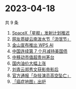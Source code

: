 # 2023-04-18

共 9 条

<!-- BEGIN ZHIHUSEARCH -->
<!-- 最后更新时间 Tue Apr 18 2023 14:15:42 GMT+0800 (China Standard Time) -->
1. [SpaceX「星舰」发射计划推迟](https://www.zhihu.com/search?q=SpaceX「星舰」发射计划推迟)
1. [网友质疑云南泼水节「流氓节」](https://www.zhihu.com/search?q=网友质疑云南泼水节「流氓节」)
1. [金山宣布推出 WPS AI](https://www.zhihu.com/search?q=金山宣布推出%20WPS%20AI)
1. [中国连续第 7 个月减持美国债](https://www.zhihu.com/search?q=中国连续第%207%20个月减持美国债)
1. [中移动市值超贵州茅台](https://www.zhihu.com/search?q=中移动市值超贵州茅台)
1. [国内油价大幅上涨](https://www.zhihu.com/search?q=国内油价大幅上涨)
1. [刘青云郑秀文获影帝影后](https://www.zhihu.com/search?q=刘青云郑秀文获影帝影后)
1. [官方通报「杂技演员高空坠亡」](https://www.zhihu.com/search?q=官方通报「杂技演员高空坠亡」)
1. [「癌症地图」出炉](https://www.zhihu.com/search?q=「癌症地图」出炉)
<!-- END ZHIHUSEARCH -->
